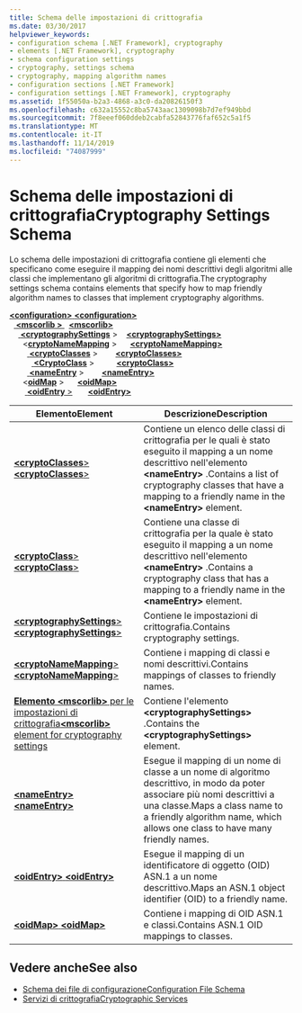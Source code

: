 ```yaml
---
title: Schema delle impostazioni di crittografia
ms.date: 03/30/2017
helpviewer_keywords:
- configuration schema [.NET Framework], cryptography
- elements [.NET Framework], cryptography
- schema configuration settings
- cryptography, settings schema
- cryptography, mapping algorithm names
- configuration sections [.NET Framework]
- configuration settings [.NET Framework], cryptography
ms.assetid: 1f55050a-b2a3-4868-a3c0-da20826150f3
ms.openlocfilehash: c632a15552c8ba5743aac1309098b7d7ef949bbd
ms.sourcegitcommit: 7f8eeef060ddeb2cabfa52843776faf652c5a1f5
ms.translationtype: MT
ms.contentlocale: it-IT
ms.lasthandoff: 11/14/2019
ms.locfileid: "74087999"
---
```

# <a name="cryptography-settings-schema"></a><span data-ttu-id="2de5f-102">Schema delle impostazioni di crittografia</span><span class="sxs-lookup"><span data-stu-id="2de5f-102">Cryptography Settings Schema</span></span>
<span data-ttu-id="2de5f-103">Lo schema delle impostazioni di crittografia contiene gli elementi che specificano come eseguire il mapping dei nomi descrittivi degli algoritmi alle classi che implementano gli algoritmi di crittografia.</span><span class="sxs-lookup"><span data-stu-id="2de5f-103">The cryptography settings schema contains elements that specify how to map friendly algorithm names to classes that implement cryptography algorithms.</span></span>  
  
<span data-ttu-id="2de5f-104">[ **\<configuration>** ](../configuration-element.md)</span><span class="sxs-lookup"><span data-stu-id="2de5f-104">[**\<configuration>**](../configuration-element.md)</span></span>\
<span data-ttu-id="2de5f-105">&nbsp;&nbsp;[ **\<mscorlib >** ](mscorlib-element-for-cryptography-settings.md)</span><span class="sxs-lookup"><span data-stu-id="2de5f-105">&nbsp;&nbsp;[**\<mscorlib>**](mscorlib-element-for-cryptography-settings.md)</span></span>\
<span data-ttu-id="2de5f-106">&nbsp;&nbsp;&nbsp;&nbsp;[ **\<cryptographySettings**](cryptographysettings-element.md) ></span><span class="sxs-lookup"><span data-stu-id="2de5f-106">&nbsp;&nbsp;&nbsp;&nbsp;[**\<cryptographySettings>**](cryptographysettings-element.md)</span></span>\
<span data-ttu-id="2de5f-107">&nbsp;&nbsp;&nbsp;&nbsp;&nbsp;&nbsp;\<[**cryptoNameMapping**](cryptonamemapping-element.md) ></span><span class="sxs-lookup"><span data-stu-id="2de5f-107">&nbsp;&nbsp;&nbsp;&nbsp;&nbsp;&nbsp;[**\<cryptoNameMapping>**](cryptonamemapping-element.md)</span></span>\
<span data-ttu-id="2de5f-108">&nbsp;&nbsp;&nbsp;&nbsp;&nbsp;&nbsp;&nbsp;&nbsp;[ **\<cryptoClasses**](cryptoclasses-element.md) ></span><span class="sxs-lookup"><span data-stu-id="2de5f-108">&nbsp;&nbsp;&nbsp;&nbsp;&nbsp;&nbsp;&nbsp;&nbsp;[**\<cryptoClasses>**](cryptoclasses-element.md)</span></span>\
<span data-ttu-id="2de5f-109">&nbsp;&nbsp;&nbsp;&nbsp;&nbsp;&nbsp;&nbsp;&nbsp;&nbsp;&nbsp;[ **\<CryptoClass**](cryptoclass-element.md) ></span><span class="sxs-lookup"><span data-stu-id="2de5f-109">&nbsp;&nbsp;&nbsp;&nbsp;&nbsp;&nbsp;&nbsp;&nbsp;&nbsp;&nbsp;[**\<cryptoClass>**](cryptoclass-element.md)</span></span>\
<span data-ttu-id="2de5f-110">&nbsp;&nbsp;&nbsp;&nbsp;&nbsp;&nbsp;&nbsp;&nbsp;[ **\<nameEntry**](nameentry-element.md) ></span><span class="sxs-lookup"><span data-stu-id="2de5f-110">&nbsp;&nbsp;&nbsp;&nbsp;&nbsp;&nbsp;&nbsp;&nbsp;[**\<nameEntry>**](nameentry-element.md)</span></span>\
<span data-ttu-id="2de5f-111">&nbsp;&nbsp;&nbsp;&nbsp;&nbsp;&nbsp;\<[**oidMap**](oidmap-element.md) ></span><span class="sxs-lookup"><span data-stu-id="2de5f-111">&nbsp;&nbsp;&nbsp;&nbsp;&nbsp;&nbsp;[**\<oidMap>**](oidmap-element.md)</span></span>\
<span data-ttu-id="2de5f-112">&nbsp;&nbsp;&nbsp;&nbsp;&nbsp;&nbsp;&nbsp;[ **\<oidEntry** >](oidentry-element.md)</span><span class="sxs-lookup"><span data-stu-id="2de5f-112">&nbsp;&nbsp;&nbsp;&nbsp;&nbsp;&nbsp;&nbsp;[**\<oidEntry>**](oidentry-element.md)</span></span>

|<span data-ttu-id="2de5f-113">Elemento</span><span class="sxs-lookup"><span data-stu-id="2de5f-113">Element</span></span>|<span data-ttu-id="2de5f-114">Descrizione</span><span class="sxs-lookup"><span data-stu-id="2de5f-114">Description</span></span>|  
|-------------|-----------------|  
|[<span data-ttu-id="2de5f-115"> **\<cryptoClasses**></span><span class="sxs-lookup"><span data-stu-id="2de5f-115">**\<cryptoClasses**></span></span>](cryptoclasses-element.md)|<span data-ttu-id="2de5f-116">Contiene un elenco delle classi di crittografia per le quali è stato eseguito il mapping a un nome descrittivo nell'elemento **\<nameEntry>** .</span><span class="sxs-lookup"><span data-stu-id="2de5f-116">Contains a list of cryptography classes that have a mapping to a friendly name in the **\<nameEntry>** element.</span></span>|  
|[<span data-ttu-id="2de5f-117"> **\<cryptoClass**></span><span class="sxs-lookup"><span data-stu-id="2de5f-117">**\<cryptoClass**></span></span>](cryptoclass-element.md)|<span data-ttu-id="2de5f-118">Contiene una classe di crittografia per la quale è stato eseguito il mapping a un nome descrittivo nell'elemento **\<nameEntry>** .</span><span class="sxs-lookup"><span data-stu-id="2de5f-118">Contains a cryptography class that has a mapping to a friendly name in the **\<nameEntry>** element.</span></span>|  
|[<span data-ttu-id="2de5f-119"> **\<cryptographySettings**></span><span class="sxs-lookup"><span data-stu-id="2de5f-119">**\<cryptographySettings**></span></span>](cryptographysettings-element.md)|<span data-ttu-id="2de5f-120">Contiene le impostazioni di crittografia.</span><span class="sxs-lookup"><span data-stu-id="2de5f-120">Contains cryptography settings.</span></span>|  
|[<span data-ttu-id="2de5f-121"> **\<cryptoNameMapping**></span><span class="sxs-lookup"><span data-stu-id="2de5f-121">**\<cryptoNameMapping**></span></span>](cryptonamemapping-element.md)|<span data-ttu-id="2de5f-122">Contiene i mapping di classi e nomi descrittivi.</span><span class="sxs-lookup"><span data-stu-id="2de5f-122">Contains mappings of classes to friendly names.</span></span>|  
|[<span data-ttu-id="2de5f-123">**Elemento \<mscorlib>** per le impostazioni di crittografia</span><span class="sxs-lookup"><span data-stu-id="2de5f-123">**\<mscorlib>** element for cryptography settings</span></span>](mscorlib-element-for-cryptography-settings.md)|<span data-ttu-id="2de5f-124">Contiene l'elemento **\<cryptographySettings>** .</span><span class="sxs-lookup"><span data-stu-id="2de5f-124">Contains the **\<cryptographySettings>** element.</span></span>|  
|[<span data-ttu-id="2de5f-125"> **\<nameEntry>** </span><span class="sxs-lookup"><span data-stu-id="2de5f-125">**\<nameEntry>**</span></span>](nameentry-element.md)|<span data-ttu-id="2de5f-126">Esegue il mapping di un nome di classe a un nome di algoritmo descrittivo, in modo da poter associare più nomi descrittivi a una classe.</span><span class="sxs-lookup"><span data-stu-id="2de5f-126">Maps a class name to a friendly algorithm name, which allows one class to have many friendly names.</span></span>|  
|[<span data-ttu-id="2de5f-127"> **\<oidEntry>** </span><span class="sxs-lookup"><span data-stu-id="2de5f-127">**\<oidEntry>**</span></span>](oidentry-element.md)|<span data-ttu-id="2de5f-128">Esegue il mapping di un identificatore di oggetto (OID) ASN.1 a un nome descrittivo.</span><span class="sxs-lookup"><span data-stu-id="2de5f-128">Maps an ASN.1 object identifier (OID) to a friendly name.</span></span>|  
|[<span data-ttu-id="2de5f-129"> **\<oidMap>** </span><span class="sxs-lookup"><span data-stu-id="2de5f-129">**\<oidMap>**</span></span>](oidmap-element.md)|<span data-ttu-id="2de5f-130">Contiene i mapping di OID ASN.1 e classi.</span><span class="sxs-lookup"><span data-stu-id="2de5f-130">Contains ASN.1 OID mappings to classes.</span></span>|  
  
## <a name="see-also"></a><span data-ttu-id="2de5f-131">Vedere anche</span><span class="sxs-lookup"><span data-stu-id="2de5f-131">See also</span></span>

- [<span data-ttu-id="2de5f-132">Schema dei file di configurazione</span><span class="sxs-lookup"><span data-stu-id="2de5f-132">Configuration File Schema</span></span>](../index.md)
- [<span data-ttu-id="2de5f-133">Servizi di crittografia</span><span class="sxs-lookup"><span data-stu-id="2de5f-133">Cryptographic Services</span></span>](../../../../standard/security/cryptographic-services.md)
